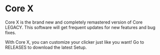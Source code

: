 # Core X
Core X is the brand new and completely remastered version of Core LEGACY.
This software will get frequent updates for new features and bug fixes.

With Core X, you can customize your clicker just like you want!
Go to RELEASES to download the latest Setup.
